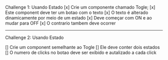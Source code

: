 Challenge 1: Usando Estado
[x] Crie um componente chamado Togle;
[x] Este component deve ter um botao com o texto
[x] O texto é alterado dinamicamente por meio de um estado
[x] Deve começar com ON  e ao mudar para OFF
[x] O contrario tambem deve ocorrer

____________________________________________________

Challenge 2: Usando Estado

[] Crie um component semelhante ao Togle
[] Ele deve conter dois estados
[] O numero de clicks no botao deve ser exibido e autalizado a cada click